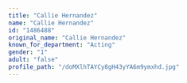```yaml
---
title: "Callie Hernandez"
name: "Callie Hernandez"
id: "1486488"
original_name: "Callie Hernandez"
known_for_department: "Acting"
gender: "1"
adult: "false"
profile_path: "/doMXlhTAYCy8gH43yYA6m9ymxhd.jpg"
---
```

